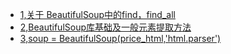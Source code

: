 
* [1,关于 BeautifulSoup中的find，find_all](https://www.cnblogs.com/keye/p/7868059.html)
* [2,BeautifulSoup库基础及一般元素提取方法](https://www.cnblogs.com/hanmk/p/8724162.html)
* [3,soup = BeautifulSoup(price_html,'html.parser')](https://github.com/BinGYiZhanG/Python_/blob/master/Reptile/Images/py1912041514.jpg)

